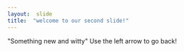 ```yaml
---
layout:  slide
title:  "welcome to our second slide!"
---
```

"Something new and witty"
Use the left arrow to go back!
